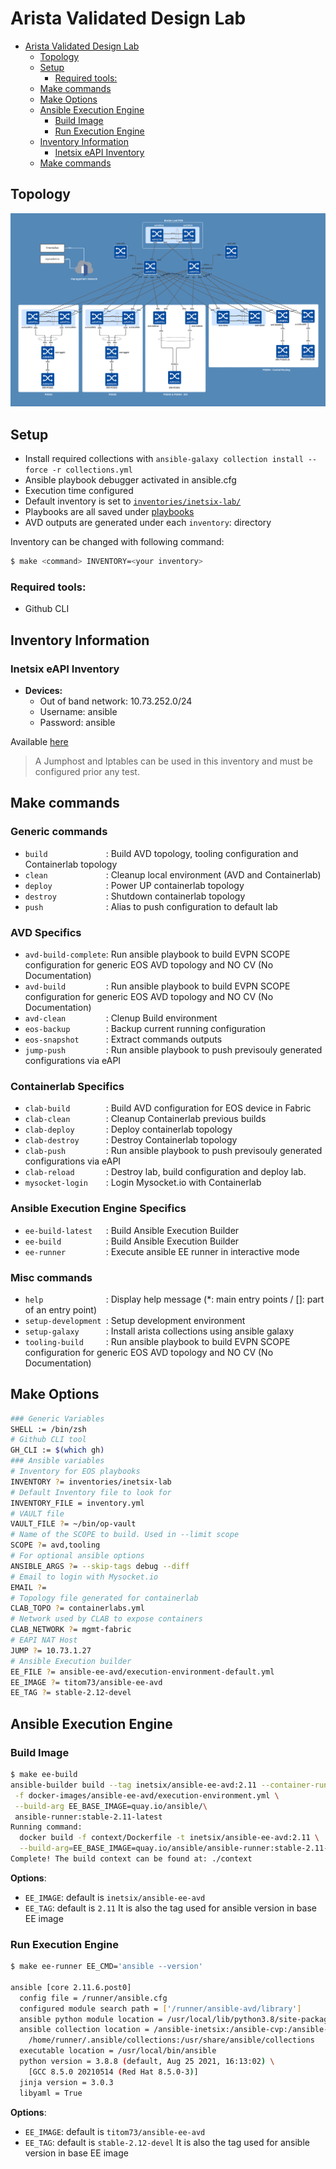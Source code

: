 # Arista Validated Design Lab

- [Arista Validated Design Lab](#arista-validated-design-lab)
  - [Topology](#topology)
  - [Setup](#setup)
    - [Required tools:](#required-tools)
  - [Make commands](#make-commands)
  - [Make Options](#make-options)
  - [Ansible Execution Engine](#ansible-execution-engine)
    - [Build Image](#build-image)
    - [Run Execution Engine](#run-execution-engine)
  - [Inventory Information](#inventory-information)
    - [Inetsix eAPI Inventory](#inetsix-eapi-inventory)
  - [Make commands](#make-commands-1)

## Topology

![Topology](inventories/inetsix-lab/medias/topology.png)

## Setup

- Install required collections with `ansible-galaxy collection install --force -r collections.yml`
- Ansible playbook debugger activated in ansible.cfg
- Execution time configured
- Default inventory is set to [`inventories/inetsix-lab/`](inventories/inetsix-lab/inventory.yml)
- Playbooks are all saved under [playbooks](playbooks/)
- AVD outputs are generated under each `inventory`: directory

Inventory can be changed with following command:

```bash
$ make <command> INVENTORY=<your inventory>
```
### Required tools:

- Github CLI

## Inventory Information

### Inetsix eAPI Inventory

- __Devices:__
  - Out of band network: 10.73.252.0/24
  - Username: ansible
  - Password: ansible

Available [here](inventories/inetsix-lab/README.md)

> A Jumphost and Iptables can be used in this inventory and must be configured prior any test.

## Make commands

### Generic commands

- `build             `:  Build AVD topology, tooling configuration and Containerlab topology
- `clean             `:  Cleanup local environment (AVD and Containerlab)
- `deploy            `:  Power UP containerlab topology
- `destroy           `:  Shutdown containerlab topology
- `push              `:  Alias to push configuration to default lab

### AVD Specifics

- `avd-build-complete`:  Run ansible playbook to build EVPN SCOPE configuration for generic EOS AVD topology and NO CV (No Documentation)
- `avd-build         `:  Run ansible playbook to build EVPN SCOPE configuration for generic EOS AVD topology and NO CV (No Documentation)
- `avd-clean         `:  Clenup Build environment
- `eos-backup        `:  Backup current running configuration
- `eos-snapshot      `:  Extract commands outputs
- `jump-push         `:  Run ansible playbook to push previsouly generated configurations via eAPI

### Containerlab Specifics

- `clab-build        `:  Build AVD configuration for EOS device in Fabric
- `clab-clean        `:  Cleanup Containerlab previous builds
- `clab-deploy       `:  Deploy containerlab topology
- `clab-destroy      `:  Destroy Containerlab topology
- `clab-push         `:  Run ansible playbook to push previsouly generated configurations via eAPI
- `clab-reload       `:  Destroy lab, build configuration and deploy lab.
- `mysocket-login    `:  Login Mysocket.io with Containerlab

### Ansible Execution Engine Specifics

- `ee-build-latest   `:  Build Ansible Execution Builder
- `ee-build          `:  Build Ansible Execution Builder
- `ee-runner         `:  Execute ansible EE runner in interactive mode

### Misc commands

- `help              `:  Display help message (*: main entry points / []: part of an entry point)
- `setup-development `:  Setup development environment
- `setup-galaxy      `:  Install arista collections using ansible galaxy
- `tooling-build     `:  Run ansible playbook to build EVPN SCOPE configuration for generic EOS AVD topology and NO CV (No Documentation)

## Make Options

```bash
### Generic Variables
SHELL := /bin/zsh
# Github CLI tool
GH_CLI := $(which gh)
### Ansible variables
# Inventory for EOS playbooks
INVENTORY ?= inventories/inetsix-lab
# Default Inventory file to look for
INVENTORY_FILE = inventory.yml
# VAULT file
VAULT_FILE ?= ~/bin/op-vault
# Name of the SCOPE to build. Used in --limit scope
SCOPE ?= avd,tooling
# For optional ansible options
ANSIBLE_ARGS ?= --skip-tags debug --diff
# Email to login with Mysocket.io
EMAIL ?=
# Topology file generated for containerlab
CLAB_TOPO ?= containerlabs.yml
# Network used by CLAB to expose containers
CLAB_NETWORK ?= mgmt-fabric
# EAPI NAT Host
JUMP ?= 10.73.1.27
# Ansible Execution builder
EE_FILE ?= ansible-ee-avd/execution-environment-default.yml
EE_IMAGE ?= titom73/ansible-ee-avd
EE_TAG ?= stable-2.12-devel
```

## Ansible Execution Engine

### Build Image

```bash
$ make ee-build
ansible-builder build --tag inetsix/ansible-ee-avd:2.11 --container-runtime docker\
 -f docker-images/ansible-ee-avd/execution-environment.yml \
 --build-arg EE_BASE_IMAGE=quay.io/ansible/\
 ansible-runner:stable-2.11-latest
Running command:
  docker build -f context/Dockerfile -t inetsix/ansible-ee-avd:2.11 \
  --build-arg=EE_BASE_IMAGE=quay.io/ansible/ansible-runner:stable-2.11-latest context
Complete! The build context can be found at: ./context
```

__Options__:

- `EE_IMAGE`: default is `inetsix/ansible-ee-avd`
- `EE_TAG`: default is `2.11` It is also the tag used for ansible version in base EE image

### Run Execution Engine

```bash
$ make ee-runner EE_CMD='ansible --version'

ansible [core 2.11.6.post0]
  config file = /runner/ansible.cfg
  configured module search path = ['/runner/ansible-avd/library']
  ansible python module location = /usr/local/lib/python3.8/site-packages/ansible
  ansible collection location = /ansible-inetsix:/ansible-cvp:/ansible-avd:\
    /home/runner/.ansible/collections:/usr/share/ansible/collections
  executable location = /usr/local/bin/ansible
  python version = 3.8.8 (default, Aug 25 2021, 16:13:02) \
    [GCC 8.5.0 20210514 (Red Hat 8.5.0-3)]
  jinja version = 3.0.3
  libyaml = True
```

__Options__:

- `EE_IMAGE`: default is `titom73/ansible-ee-avd`
- `EE_TAG`: default is `stable-2.12-devel` It is also the tag used for ansible version in base EE image
